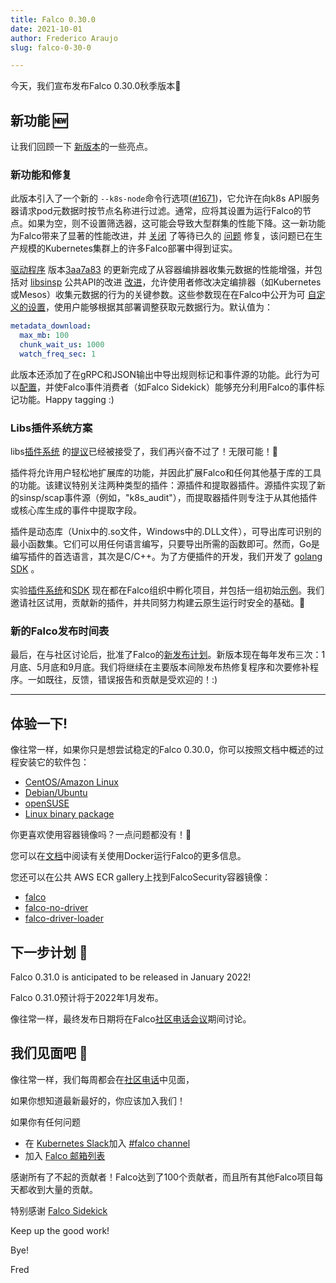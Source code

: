 ```yaml
---
title: Falco 0.30.0
date: 2021-10-01
author: Frederico Araujo
slug: falco-0-30-0

---
```


今天，我们宣布发布Falco 0.30.0秋季版本🌱

## 新功能 🆕

让我们回顾一下 [新版本](https://github.com/falcosecurity/falco/blob/master/CHANGELOG.md#v0300)的一些亮点。

### 新功能和修复

此版本引入了一个新的 `--k8s-node`命令行选项([#1671](https://github.com/falcosecurity/falco/pull/1671))，它允许在向k8s API服务器请求pod元数据时按节点名称进行过滤。通常，应将其设置为运行Falco的节点。如果为空，则不设置筛选器，这可能会导致大型群集的性能下降。这一新功能为Falco带来了显著的性能改进，并 [关闭](https://github.com/falcosecurity/libs/issues/43) 了等待已久的 [问题](https://github.com/falcosecurity/falco/issues/778) 修复，该问题已在生产规模的Kubernetes集群上的许多Falco部署中得到证实。

[驱动程序](https://github.com/falcosecurity/libs/tree/master/driver) 版本[3aa7a83](https://github.com/falcosecurity/libs/tree/3aa7a83bf7b9e6229a3824e3fd1f4452d1e95cb4) 的更新完成了从容器编排器收集元数据的性能增强，并包括对 [libsinsp](https://github.com/falcosecurity/libs/tree/master/userspace/libsinsp) 公共API的改进 [改进](https://github.com/falcosecurity/libs/pull/40)，允许使用者修改决定编排器（如Kubernetes或Mesos）收集元数据的行为的关键参数。这些参数现在在Falco中公开为可 [自定义的设置](https://github.com/falcosecurity/falco/pull/1667)，使用户能够根据其部署调整获取元数据行为。默认值为：

```yaml
metadata_download:
  max_mb: 100
  chunk_wait_us: 1000
  watch_freq_sec: 1
```

此版本还添加了在gRPC和JSON输出中导出规则标记和事件源的功能。此行为可以[配置](https://github.com/falcosecurity/falco/pull/1733)，并使Falco事件消费者（如Falco Sidekick）能够充分利用Falco的事件标记功能。Happy tagging :)

### Libs插件系统方案

libs[插件系统](https://github.com/falcosecurity/plugins) 的[提议](https://github.com/falcosecurity/falco/blob/master/proposals/20210501-plugin-system.md)已经被接受了，我们再兴奋不过了！无限可能！🎉

插件将允许用户轻松地扩展库的功能，并因此扩展Falco和任何其他基于库的工具的功能。该建议特别关注两种类型的插件：源插件和提取器插件。源插件实现了新的sinsp/scap事件源（例如，"k8s\_audit"），而提取器插件则专注于从其他插件或核心库生成的事件中提取字段。

插件是动态库（Unix中的.so文件，Windows中的.DLL文件），可导出库可识别的最小函数集。它们可以用任何语言编写，只要导出所需的函数即可。然而，Go是编写插件的首选语言，其次是C/C++。为了方便插件的开发，我们开发了 [golang SDK](https://github.com/falcosecurity/plugin-sdk-go) 。

实验[插件系统](https://github.com/falcosecurity/plugins)和[SDK](https://github.com/falcosecurity/plugin-sdk-go) 现在都在Falco组织中孵化项目，并包括一组初始[示例](https://github.com/falcosecurity/falco/blob/master/proposals/20210501-plugin-system.md#examples)。我们邀请社区试用，贡献新的插件，并共同努力构建云原生运行时安全的基础。🚀

### 新的Falco发布时间表

最后，在与社区讨论后，批准了Falco的[新发布计划](https://github.com/falcosecurity/falco/pull/1711)。新版本现在每年发布三次：1月底、5月底和9月底。我们将继续在主要版本间隙发布热修复程序和次要修补程序。一如既往，反馈，错误报告和贡献是受欢迎的！:)

---

## 体验一下!

像往常一样，如果你只是想尝试稳定的Falco 0.30.0，你可以按照文档中概述的过程安装它的软件包：

- [CentOS/Amazon Linux](https://falco.org/docs/getting-started/installation/#centos-rhel)
- [Debian/Ubuntu](https://falco.org/docs/getting-started/installation/#debian)
- [openSUSE](https://falco.org/docs/getting-started/installation/#suse)
- [Linux binary package](https://falco.org/docs/getting-started/installation/#linux-binary)

你更喜欢使用容器镜像吗？一点问题都没有！🐳

您可以在[文档](https://falco.org/docs/getting-started/running/#docker)中阅读有关使用Docker运行Falco的更多信息。

您还可以在公共 AWS ECR gallery上找到FalcoSecurity容器镜像：

- [falco](https://gallery.ecr.aws/falcosecurity/falco)
- [falco-no-driver](https://gallery.ecr.aws/falcosecurity/falco-no-driver)
- [falco-driver-loader](https://gallery.ecr.aws/falcosecurity/falco-driver-loader)

## 下一步计划 🔮

Falco 0.31.0 is anticipated to be released in January 2022!

Falco 0.31.0预计将于2022年1月发布。

像往常一样，最终发布日期将在Falco[社区电话会议](https://github.com/falcosecurity/community)期间讨论。

## 我们见面吧 🤝

像往常一样，我们每周都会在[社区电话](https://github.com/falcosecurity/community)中见面，

如果你想知道最新最好的，你应该加入我们！

如果你有任何问题

- 在 [Kubernetes Slack](https://slack.k8s.io)加入 [#falco channel](https://kubernetes.slack.com/messages/falco) 
- 加入 [Falco 邮箱列表](https://lists.cncf.io/g/cncf-falco-dev)

感谢所有了不起的贡献者！Falco达到了100个贡献者，而且所有其他Falco项目每天都收到大量的贡献。

特别感谢 [Falco Sidekick](https://github.com/falcosecurity/falcosidekick)

Keep up the good work!

Bye!

Fred
